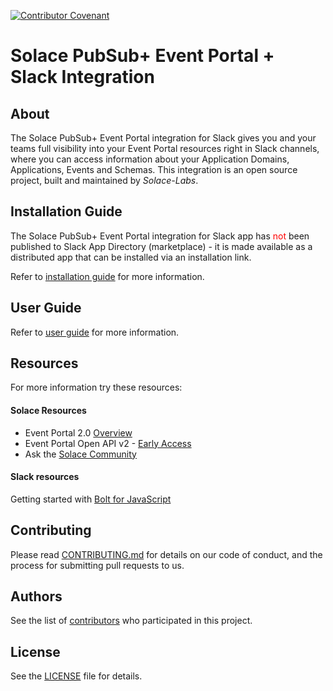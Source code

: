 [![Contributor Covenant](https://img.shields.io/badge/Contributor%20Covenant-v2.0%20adopted-ff69b4.svg)](CODE_OF_CONDUCT.md)

# Solace PubSub+ Event Portal + Slack Integration

## About

The Solace PubSub+ Event Portal integration for Slack gives you and your teams full visibility into your Event Portal resources right in Slack channels, where you can access information about your Application Domains, Applications, Events and Schemas. This integration is an open source project, built and maintained by _Solace-Labs_.

## Installation Guide

The Solace PubSub+ Event Portal integration for Slack app has <font color='#ff0000'>not</font> been published to Slack App Directory (marketplace) - it is made available as a distributed app that can be installed via an installation link. 

Refer to [installation guide](guides/installation-guide.md) for more information.

## User Guide

Refer to [user guide](guides/user-guide.md) for more information.

## Resources

For more information try these resources:

#### Solace Resources
- Event Portal 2.0 [Overview](https://docs.solace.com/Cloud/Event-Portal/event-portal-overview.htm)
- Event Portal Open API v2 - [Early Access](https://openapi-v2.solace.cloud/)
- Ask the [Solace Community](https://solace.community)

#### Slack resources
Getting started with [Bolt for JavaScript](https://slack.dev/bolt-js/tutorial/getting-started)

## Contributing

Please read [CONTRIBUTING.md](CONTRIBUTING.md) for details on our code of conduct, and the process for submitting pull requests to us.

## Authors

See the list of [contributors](https://github.com/solacecommunity/<github-repo>/graphs/contributors) who participated in this project.

## License

See the [LICENSE](LICENSE) file for details.
